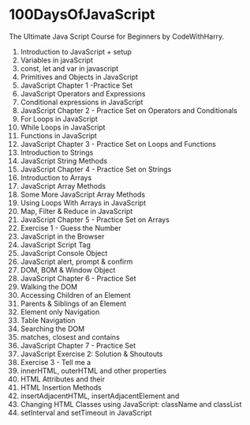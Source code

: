 # 100DaysOfJavaScript
The Ultimate Java Script Course for Beginners by CodeWithHarry.
01. Introduction to JavaScript + setup
02. Variables in javaScript
03. const, let and var in javascript
04. Primitives and Objects in JavaScript
05. JavaScript Chapter 1 -Practice Set
06. JavaScript Operators and Expressions
07. Conditional expressions in JavaScript
08. JavaScript Chapter 2 - Practice Set on Operators and Conditionals 
09. For Loops in JavaScript
10. While Loops in JavaScript
11. Functions in JavaScript
12. JavaScript Chapter 3 - Practice Set on Loops and Functions
13. Introduction to Strings
14. JavaScript String Methods
15. JavaScript Chapter 4 - Practice Set on Strings
16. Introduction to Arrays
17. JavaScript Array Methods
18. Some More JavaScript Array Methods
19. Using Loops With Arrays in JavaScript
20. Map, Filter & Reduce in JavaScript
21. JavaScript Chapter 5 - Practice Set on Arrays
22. Exercise 1 - Guess the Number
23. JavaScript in the Browser
24. JavaScript Script Tag
25. JavaScript Console Object
27. JavaScript alert, prompt & confirm
28. DOM, BOM & Window Object
29. JavaScript Chapter 6 - Practice Set
31. Walking the DOM
32. Accessing Children of an Element
33. Parents & Siblings of an Element
34. Element only Navigation 
35. Table Navigation
36. Searching the DOM
37. matches, closest and contains
38. JavaScript Chapter 7 - Practice Set
39. JavaScript Exercise 2: Solution & Shoutouts
40. Exercise 3 - Tell me a 
41. innerHTML, outerHTML and other properties
42. HTML Attributes and their 
43. HTML Insertion Methods
44. insertAdjacentHTML, insertAdjacentElement and 
45. Changing HTML Classes using JavaScript: className and classList
46. setInterval and setTimeout in JavaScript 